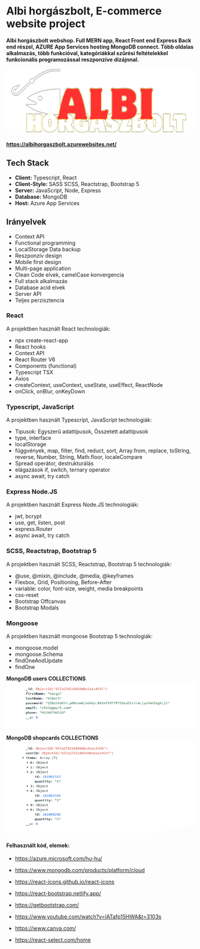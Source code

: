 # Albi horgászbolt, E-commerce website project

**Albi horgászbolt webshop. Full MERN app, React Front end Express Back end részel, AZURE App Services hosting MongoDB connect. Több oldalas alkalmazás, több funkcióval, kategóriákkal szűrési feltételekkel funkcionális programozással reszponzíve dizájnnal.**

![Logo](./client/src/img/logo.png)

**https://albihorgaszbolt.azurewebsites.net/**

## Tech Stack

- **Client:** Typescript, React
- **Client-Style:** SASS SCSS, Reactstrap, Bootstrap 5
- **Server:** JavaScript, Node, Express
- **Database:** MongoDB
- **Host:** Azure App Services

## Irányelvek

- Context API
- Functional programming
- LocalStorage Data backup
- Reszponzív design
- Mobile first design
- Multi-page application
- Clean Code elvek, camelCase konvergencia
- Full stack alkalmazás
- Database acid elvek
- Server API
- Teljes perzisztencia

### React

A projektben használt React technologiák:

- npx create-react-app
- React hooks
- Context API
- React Router V6
- Components (functional)
- Typescript TSX
- Axios
- createContext, useContext, useState, useEffect, ReactNode
- onClick, onBlur, onKeyDown

### Typescript, JavaScript

A projektben használt Typescript, JavaScript technologiák:

- Tipusok: Egyszerű adattípusok, Összetett adattípusok
- type, interface
- localStorage
- függvények, map, filter, find, reduct, sort, Array.from, replace, toString, reverse, Number, String, Math.floor, localeCompare
- Spread operátor, destrukturálás
- elágazások if, switch, ternary operator
- async await, try catch

### Express Node.JS

A projektben használt Express Node.JS technologiák:

- jwt, bcrypt
- use, get, listen, post
- express.Router
- async await, try catch

### SCSS, Reactstrap, Bootstrap 5

A projektben használt SCSS, Reactstrap, Bootstrap 5 technologiák:

- @use, @mixin, @include, @media, @keyframes
- Flexbox, Grid, Positioning, Before-After
- variable: color, font-size, weight, media breakpoints
- css-reset
- Bootstrap Offcanvas
- Bootstrap Modals

### Mongoose

A projektben használt mongoose Bootstrap 5 technologiák:

- mongoose.model
- mongoose.Schema
- findOneAndUpdate
- findOne

**MongoDB users COLLECTIONS**
![users-COLLECTIONS](./doc/doc-mongo-00.png)

**MongoDB shopcards COLLECTIONS**
![shopcards-COLLECTIONS](./doc/doc-mongo-01.png)

#### Felhasznált kód, elemek:

- https://azure.microsoft.com/hu-hu/
- https://www.mongodb.com/products/platform/cloud

- https://react-icons.github.io/react-icons
- https://react-bootstrap.netlify.app/
- https://getbootstrap.com/
- https://www.youtube.com/watch?v=lATafp15HWA&t=3103s
- https://www.canva.com/
- https://react-select.com/home
